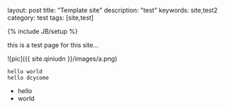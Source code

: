 
layout: post
title: "Template site"
description: "test"
keywords: site,test2
category: test 
tags: [site,test]

{% include JB/setup %}

this is a test page for this site...
	
![pic]({{ site.qiniudn }}/images/a.png)


<!-- more -->

```
hello world
hello dcycome
```

- hello
- world

